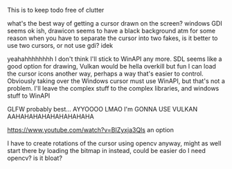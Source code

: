 This is to keep todo free of clutter

what's the best way of getting a cursor drawn on the screen?
windows GDI seems ok ish, drawicon seems to have a black background atm for some reason
when you have to separate the cursor into two fakes, is it better to use two cursors, or not use gdi? idek


yeahahhhhhhhh I don't think I'll stick to WinAPI any more. SDL seems like a good option for drawing, Vulkan would be hella overkill but fun
I can load the cursor icons another way, perhaps a way that's easier to control. Obviously taking over the Windows cursor must use WinAPI, but that's not a problem. I'll leave the complex stuff to the complex libraries, and windows stuff to WinAPI

GLFW probably best... AYYOOOO LMAO I'm GONNA USE VULKAN AAHAHAHAHAHAHAHAHAHA

https://www.youtube.com/watch?v=BIZyxja3Qls an option

I have to create rotations of the cursor using opencv anyway, might as well start there by loading the bitmap in instead, could be easier
do I need opencv? is it bloat?